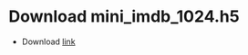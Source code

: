 # Download mini_imdb_1024.h5
* Download [link](https://drive.google.com/file/d/1kASUgZ3mLxvQ_saXDVgi5VjzIWkOQXSq/view?usp=sharing)